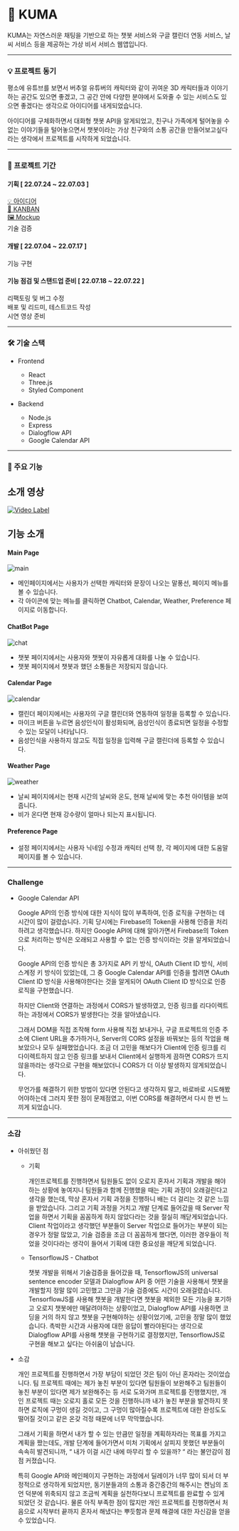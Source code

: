 # 🐻 KUMA
KUMA는 자연스러운 채팅을 기반으로 하는 챗봇 서비스와 구글 캘린더 연동 서비스, 날씨 서비스 등을 제공하는 가상 비서 서비스 웹앱입니다.

---
### 💡 프로젝트 동기
평소에 유튜브를 보면서 버추얼 유튜버의 캐릭터와 같이 귀여운 3D 캐릭터들과 이야기하는 공간도 있으면 좋겠고, 그 공간 안에 다양한 분야에서 도와줄 수 있는 서비스도 있으면 좋겠다는 생각으로 아이디어를 내게되었습니다.

아이디어를 구체화하면서 대화형 챗봇 API을 알게되었고, 친구나 가족에게 털어놓을 수 없는 이야기들을 털어놓으면서 챗봇이라는 가상 친구와의 소통 공간을 만들어보고싶다라는 생각에서 프로젝트를 시작하게 되었습니다.

---
### 📅 프로젝트 기간
#### 기획 [ 22.07.24 ~ 22.07.03 ]    
[💡 아이디어](https://www.notion.so/Personal-Ideas-d6a887234a8249d498ef8cb5d1a7556b)   
[🧮 KANBAN](https://www.notion.so/a09a9371664a418a9c53765de6a45868)     
[🖼️ Mockup](https://www.figma.com/embed?embed_host=notion&url=https%3A%2F%2Fwww.figma.com%2Ffile%2FvO9A7rOMHGxQcHHX06nvLY%2FKUMA%3Fnode-id%3D0%253A1)    
기술 검증

#### 개발 [ 22.07.04 ~ 22.07.17 ]
기능 구현

#### 기능 점검 및 스탠드업 준비 [ 22.07.18 ~ 22.07.22 ]
리팩토링 및 버그 수정  
배포 및 리드미, 테스트코드 작성  
시연 영상 준비  

---
### 🛠️ 기술 스택 
- Frontend
    - React
    - Three.js
    - Styled Component
    
- Backend
    - Node.js
    - Express
    - Dialogflow API
    - Google Calendar API

---
### 🧸 주요 기능
소개 영상
---
[![Video Label](http://img.youtube.com/vi/ssdQMmm28go/0.jpg)](https://youtu.be/ssdQMmm28go)

기능 소개
---
#### Main Page
![main](https://user-images.githubusercontent.com/73865700/181680058-683a2b35-40df-4ac9-8934-031dd6098d9b.gif)
- 메인페이지에서는 사용자가 선택한 캐릭터와 문장이 나오는 말풍선, 페이지 메뉴를 볼 수 있습니다.
- 각 아이콘에 맞는 메뉴를 클릭하면 Chatbot, Calendar, Weather, Preference 페이지로 이동합니다.

#### ChatBot Page
![chat](https://user-images.githubusercontent.com/73865700/181680072-d456ac8b-2419-47b8-a431-bbd690bd9252.gif)
- 챗봇 페이지에서는 사용자와 챗봇이 자유롭게 대화를 나눌 수 있습니다.
- 챗봇 페이지에서 챗봇과 했던 소통들은 저장되지 않습니다.

#### Calendar Page
![calendar](https://user-images.githubusercontent.com/73865700/181680085-36f94950-c614-488a-a5d0-1f8d4c8b770d.gif)
- 캘린더 페이지에서는 사용자의 구글 캘린더와 연동하여 일정을 등록할 수 있습니다.
- 마이크 버튼을 누르면 음성인식이 활성화되며, 음성인식이 종료되면 일정을 수정할 수 있는 모달이 나타납니다.
- 음성인식을 사용하지 않고도 직접 일정을 입력해 구글 캘린더에 등록할 수 있습니다.

#### Weather Page
![weather](https://user-images.githubusercontent.com/73865700/181680101-8507a3cd-1123-4c80-baec-d18de2b7b9a4.gif)
- 날씨 페이지에서는 현재 시간의 날씨와 온도, 현재 날씨에 맞는 추천 아이템을 보여줍니다.
- 비가 온다면 현재 강수량이 얼마나 되는지 표시됩니다.

#### Preference Page
- 설정 페이지에서는 사용자 닉네임 수정과 캐릭터 선택 창, 각 페이지에 대한 도움말 페이지를 볼 수 있습니다.

---
### Challenge
- Google Calendar API
    
    Google API의 인증 방식에 대한 지식이 많이 부족하여, 인증 로직을 구현하는 데 시간이 많이 걸렸습니다. 기획 당시에는 Firebase의 Token을 사용해 인증을 처리하려고 생각했습니다. 하지만 Google API에 대해 알아가면서 Firebase의 Token으로 처리하는 방식은 오래되고 사용할 수 없는 인증 방식이라는 것을 알게되었습니다.
    
    Google API의 인증 방식은 총 3가지로 API 키 방식, OAuth Client ID 방식, 서비스계정 키 방식이 있었는데, 그 중 Google Calendar API를 인증을 할려면 OAuth Client ID 방식을 사용해야한다는 것을 알게되어 OAuth Client ID 방식으로 인증 로직을 구현했습니다.
    
    하지만 Client와 연결하는 과정에서 CORS가 발생하였고, 인증 링크를 리다이렉트하는 과정에서 CORS가 발생한다는 것을 알아냈습니다.
    
    그래서 DOM을 직접 조작해 form 사용해 직접 보내거나, 구글 프로젝트의 인증 주소에 Client URL을 추가하거나, Server의 CORS 설정을 바꿔보는 등의 작업을 해보았으나 모두 실패했었습니다. 조금 더 고민을 해보다가 Client에 인증 링크를 리다이렉트하지 않고 인증 링크를 보내서 Client에서 실행하게 끔하면 CORS가 뜨지 않을까라는 생각으로 구현을 해보았더니 CORS가 더 이상 발생하지 않게되었습니다.
    
    무언가를 해결하기 위한 방법이 있다면 안된다고 생각하지 말고, 바로바로 시도해봤어야하는데 그러지 못한 점이 문제점였고, 이번 CORS를 해결하면서 다시 한 번 느끼게 되었습니다.

---
### 소감
- 아쉬웠던 점
    - 기획
        
        개인프로젝트를 진행하면서 팀원들도 없이 오로지 혼자서 기획과 개발을 해야하는 상황에 놓여지니 팀원들과 함께 진행했을 때는 기획 과정이 오래걸린다고 생각을 했는데, 막상 혼자서 기획 과정을 진행하니 배는 더 걸리는 것 같은 느낌을 받았습니다. 그리고 기획 과정을 거치고 개발 단계로 들어갔을 때 Server 작업을 하면서 기획을 꼼꼼하게 하지 않았다라는 것을 절실히 깨닫게되었습니다. Client 작업이라고 생각했던 부분들이 Server 작업으로 들어가는 부분이 되는 경우가 정말 많았고, 기술 검증을 조금 더 꼼꼼하게 했다면, 이러한 경우들이 적었을 것이다라는 생각이 들어서 기획에 대한 중요성을 깨닫게 되었습니다.
        
    - TensorflowJS - Chatbot
        
        챗봇 개발을 위해서 기술검증을 들어갔을 때, TensorflowJS의 universal sentence encoder 모델과 Dialogflow API 중 어떤 기술을 사용해서 챗봇을 개발할지 정말 많이 고민했고 그만큼 기술 검증에도 시간이 오래걸렸습니다. TensorflowJS를 사용해 챗봇을 개발한다면 챗봇을 제외한 모든 기능을 포기하고 오로지 챗봇에만 매달려야하는 상황이었고, Dialogflow API를 사용하면 코딩을 거의 하지 않고 챗봇을 구현해야하는 상황이었기에, 고민을 정말 많이 했었습니다. 촉박한 시간과 사용자에 대한 응답이 빨라야된다는 생각으로 Dialogflow API를 사용해 챗봇을 구현하기로 결정했지만, TensorflowJS로 구현을 해보고 싶다는 아쉬움이 남습니다.
        

- 소감
    
    개인 프로젝트를 진행하면서 가장 부담이 되었던 것은 팀이 아닌 혼자라는 것이었습니다. 팀 프로젝트 때에는 제가 놓친 부분이 있다면 팀원들이 보완해주고 팀원들이 놓친 부분이 있다면 제가 보완해주는 등 서로 도와가며 프로젝트를 진행했지만, 개인 프로젝트 때는 오로지 홀로 모든 것을 진행하니까 내가 놓친 부분을 발견하지 못하면 로직에 구멍이 생길 것이고, 그 구멍이 많아질수록 프로젝트에 대한 완성도도 떨어질 것이고 같은 온갖 걱정 때문에 너무 막막했습니다.
    
    그래서 기획을 하면서 내가 할 수 있는 만큼만 일정을 계획하자라는 목표를 가지고 계획을 짰는데도, 개발 단계에 들어가면서 미처 기획에서 살피지 못했던 부분들이 속속히 발견되니까, “ 내가 이걸 시간 내에 마무리 할 수 있을까? “ 라는 불안감이 점점 커졌습니다. 
    
    특히 Google API와 메인페이지 구현하는 과정에서 딜레이가 너무 많이 되서 더 부정적으로 생각하게 되었지만, 동기분들과의 소통과 중간중간의 해주시는 켄님의 조언 덕분에 위축되지 않고 조금씩 계획을 실천하다보니 프로젝트를 완료할 수 있게 되었던 것 같습니다. 물론 아직 부족한 점이 많지만 개인 프로젝트를 진행하면서 처음으로 시작부터 끝까지 혼자서 해냈다는 뿌듯함과 문제 해결에 대한 자신감을 얻을 수 있었습니다.
